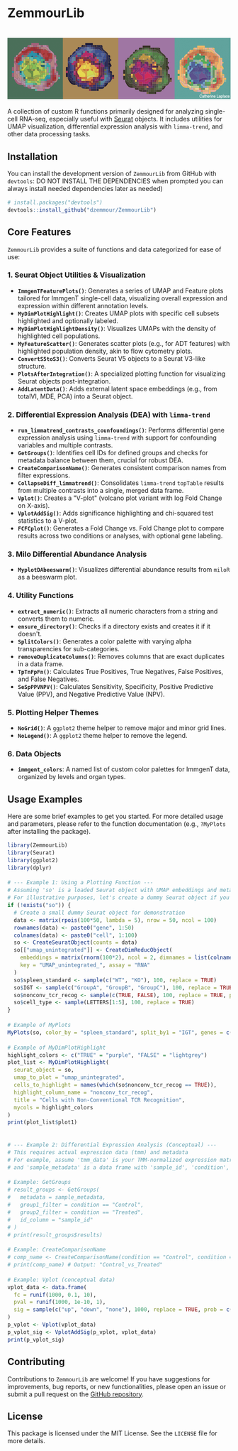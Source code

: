 # ZemmourLib 
# <img src="man/figures/logo.png" align="center" height="138" />

A collection of custom R functions primarily designed for analyzing single-cell RNA-seq, especially useful with [Seurat](https://satijalab.org/seurat/) objects. It includes utilities for UMAP visualization, differential expression analysis with `limma-trend`, and other data processing tasks.
## Installation

You can install the development version of `ZemmourLib` from GitHub with `devtools`:
DO NOT INSTALL THE DEPENDENCIES when prompted you can always install needed dependencies later as needed)

```R
# install.packages("devtools")
devtools::install_github("dzemmour/ZemmourLib")
````

## Core Features

`ZemmourLib` provides a suite of functions and data categorized for ease of use:

### 1\. Seurat Object Utilities & Visualization

  * **`ImmgenTFeaturePlots()`**: Generates a series of UMAP and Feature plots tailored for ImmgenT single-cell data, visualizing overall expression and expression within different annotation levels.
  * **`MyDimPlotHighlight()`**: Creates UMAP plots with specific cell subsets highlighted and optionally labeled.
  * **`MyDimPlotHighlightDensity()`**: Visualizes UMAPs with the density of highlighted cell populations.
  * **`MyFeatureScatter()`**: Generates scatter plots (e.g., for ADT features) with highlighted population density, akin to flow cytometry plots.
  * **`ConvertS5toS3()`**: Converts Seurat V5 objects to a Seurat V3-like structure.
  * **`PlotsAfterIntegration()`**: A specialized plotting function for visualizing Seurat objects post-integration.
  * **`AddLatentData()`**: Adds external latent space embeddings (e.g., from totalVI, MDE, PCA) into a Seurat object.

### 2\. Differential Expression Analysis (DEA) with `limma-trend`

  * **`run_limmatrend_contrasts_counfoundings()`**: Performs differential gene expression analysis using `limma-trend` with support for confounding variables and multiple contrasts.
  * **`GetGroups()`**: Identifies cell IDs for defined groups and checks for metadata balance between them, crucial for robust DEA.
  * **`CreateComparisonName()`**: Generates consistent comparison names from filter expressions.
  * **`CollapseDiff_limmatrend()`**: Consolidates `limma-trend` `topTable` results from multiple contrasts into a single, merged data frame.
  * **`Vplot()`**: Creates a "V-plot" (volcano plot variant with log Fold Change on X-axis).
  * **`VplotAddSig()`**: Adds significance highlighting and chi-squared test statistics to a V-plot.
  * **`FCFCplot()`**: Generates a Fold Change vs. Fold Change plot to compare results across two conditions or analyses, with optional gene labeling.

### 3\. Milo Differential Abundance Analysis

  * **`MyplotDAbeeswarm()`**: Visualizes differential abundance results from `miloR` as a beeswarm plot.

### 4\. Utility Functions

  * **`extract_numeric()`**: Extracts all numeric characters from a string and converts them to numeric.
  * **`ensure_directory()`**: Checks if a directory exists and creates it if it doesn't.
  * **`SplitColors()`**: Generates a color palette with varying alpha transparencies for sub-categories.
  * **`removeDuplicateColumns()`**: Removes columns that are exact duplicates in a data frame.
  * **`TpTnFpFn()`**: Calculates True Positives, True Negatives, False Positives, and False Negatives.
  * **`SeSpPPVNPV()`**: Calculates Sensitivity, Specificity, Positive Predictive Value (PPV), and Negative Predictive Value (NPV).

### 5\. Plotting Helper Themes

  * **`NoGrid()`**: A `ggplot2` theme helper to remove major and minor grid lines.
  * **`NoLegend()`**: A `ggplot2` theme helper to remove the legend.

### 6\. Data Objects

  * **`immgent_colors`**: A named list of custom color palettes for ImmgenT data, organized by levels and organ types.

## Usage Examples

Here are some brief examples to get you started. For more detailed usage and parameters, please refer to the function documentation (e.g., `?MyPlots` after installing the package).

```r
library(ZemmourLib)
library(Seurat)
library(ggplot2)
library(dplyr)

# --- Example 1: Using a Plotting Function ---
# Assuming 'so' is a loaded Seurat object with UMAP embeddings and metadata
# For illustrative purposes, let's create a dummy Seurat object if you don't have one ready
if (!exists("so")) {
  # Create a small dummy Seurat object for demonstration
  data <- matrix(rpois(100*50, lambda = 5), nrow = 50, ncol = 100)
  rownames(data) <- paste0("gene", 1:50)
  colnames(data) <- paste0("cell", 1:100)
  so <- CreateSeuratObject(counts = data)
  so[["umap_unintegrated"]] <- CreateDimReducObject(
    embeddings = matrix(rnorm(100*2), ncol = 2, dimnames = list(colnames(so), c("UMAP_1", "UMAP_2"))),
    key = "UMAP_unintegrated_", assay = "RNA"
  )
  so$spleen_standard <- sample(c("WT", "KO"), 100, replace = TRUE)
  so$IGT <- sample(c("GroupA", "GroupB", "GroupC"), 100, replace = TRUE)
  so$nonconv_tcr_recog <- sample(c(TRUE, FALSE), 100, replace = TRUE, prob = c(0.2, 0.8))
  so$cell_type <- sample(LETTERS[1:5], 100, replace = TRUE)
}

# Example of MyPlots
MyPlots(so, color_by = "spleen_standard", split_by1 = "IGT", genes = c("gene1", "gene2"))

# Example of MyDimPlotHighlight
highlight_colors <- c("TRUE" = "purple", "FALSE" = "lightgrey")
plot_list <- MyDimPlotHighlight(
  seurat_object = so,
  umap_to_plot = "umap_unintegrated",
  cells_to_highlight = names(which(so$nonconv_tcr_recog == TRUE)),
  highlight_column_name = "nonconv_tcr_recog",
  title = "Cells with Non-Conventional TCR Recognition",
  mycols = highlight_colors
)
print(plot_list$plot1)


# --- Example 2: Differential Expression Analysis (Conceptual) ---
# This requires actual expression data (tmm) and metadata
# For example, assume 'tmm_data' is your TMM-normalized expression matrix
# and 'sample_metadata' is a data frame with 'sample_id', 'condition', 'batch' columns.

# Example: GetGroups
# result_groups <- GetGroups(
#   metadata = sample_metadata,
#   group1_filter = condition == "Control",
#   group2_filter = condition == "Treated",
#   id_column = "sample_id"
# )
# print(result_groups$results)

# Example: CreateComparisonName
# comp_name <- CreateComparisonName(condition == "Control", condition == "Treated")
# print(comp_name) # Output: "Control_vs_Treated"

# Example: Vplot (conceptual data)
vplot_data <- data.frame(
  fc = runif(1000, 0.1, 10),
  pval = runif(1000, 1e-10, 1),
  sig = sample(c("up", "down", "none"), 1000, replace = TRUE, prob = c(0.05, 0.05, 0.9))
)
p_vplot <- Vplot(vplot_data)
p_vplot_sig <- VplotAddSig(p_vplot, vplot_data)
print(p_vplot_sig)
```

## Contributing

Contributions to `ZemmourLib` are welcome\! If you have suggestions for improvements, bug reports, or new functionalities, please open an issue or submit a pull request on the [GitHub repository](https://www.google.com/search?q=https://github.com/dzemmour/ZemmourLib).

## License

This package is licensed under the MIT License. See the `LICENSE` file for more details.

